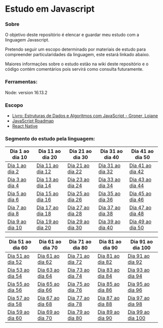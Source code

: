 <h1>Estudo em Javascript</h1>

<h3>Sobre</h3>
<p>O objetivo deste repositório é elencar e guardar meu estudo com a linguagem Javascript.</p>
<p>Pretendo seguir um escopo determinado por materiais de estudo para compreender particularidades da linguagem, este estará linkado abaixo.</p>
<p>Maiores informações sobre o estudo estão na wiki deste repositório e o código contém comentários pois servirá como consulta futuramente.</p>

<h3>Ferramentas:</h3>
<p>Node: version 16.13.2</p>

<h3>Escopo</h3>
<ul>
<li>
<a href="https://www.amazon.com.br/Estruturas-Dados-Algoritmos-Com-Javascript/dp/8575226932/ref=sr_1_5?adgrpid=1140194216476931&hvadid=71262224875638&hvbmt=bp&hvdev=c&hvlocphy=146946&hvnetw=o&hvqmt=p&hvtargid=kwd-71262655298811%3Aloc-20&hydadcr=5720_11235333&keywords=estruturas+de+dados+e+algoritmos+com+javascript&qid=1673219682&sr=8-5">Livro: Estruturas de Dados e Algoritmos com JavaScript - Groner, Loiane</a>
</li>
<li>
<a href="https://reactnative.dev/">JavaScript Roadmap</a>
</li>
<li>
<a href="https://roadmap.sh/javascript">React Native</a>
</li>
</ul>

<h3>Segmento do estudo pela linguagem:</h3>

| Dia 1 ao dia 10                                                                                              | Dia 11 ao dia 20                                                                                              | Dia 21 ao dia 30                                                                                              | Dia 31 ao dia 40                                                                                              | Dia 41 ao dia 50                                                                                              |
| ------------------------------------------------------------------------------------------------------------ | ------------------------------------------------------------------------------------------------------------- | ------------------------------------------------------------------------------------------------------------- | ------------------------------------------------------------------------------------------------------------- | ------------------------------------------------------------------------------------------------------------- |
| <a href="https://github.com/kasvrol/100daysofcode-Javascript-2023/wiki/Dia-01-ao-dia-02">Dia 1 ao dia 2</a>  | <a href="https://github.com/kasvrol/100daysofcode-Javascript-2023/wiki/Dia-11-ao-dia-12">Dia 11 ao dia 12</a> | <a href="https://github.com/kasvrol/100daysofcode-Javascript-2023/wiki/Dia-21-ao-dia-22">Dia 21 ao dia 22</a> | <a href="https://github.com/kasvrol/100daysofcode-Javascript-2023/wiki/Dia-31-ao-dia-32">Dia 31 ao dia 32</a> | <a href="https://github.com/kasvrol/100daysofcode-Javascript-2023/wiki/Dia-41-ao-dia-42">Dia 41 ao dia 42</a> |
| <a href="https://github.com/kasvrol/100daysofcode-Javascript-2023/wiki/Dia-03-ao-dia-04">Dia 3 ao dia 4</a>  | <a href="https://github.com/kasvrol/100daysofcode-Javascript-2023/wiki/Dia-13-ao-dia-14">Dia 13 ao dia 14</a> | <a href="https://github.com/kasvrol/100daysofcode-Javascript-2023/wiki/Dia-23-ao-dia-24">Dia 23 ao dia 24</a> | <a href="https://github.com/kasvrol/100daysofcode-Javascript-2023/wiki/Dia-33-ao-dia-34">Dia 33 ao dia 34</a> | <a href="https://github.com/kasvrol/100daysofcode-Javascript-2023/wiki/Dia-43-ao-dia-44">Dia 43 ao dia 44</a> |
| <a href="https://github.com/kasvrol/100daysofcode-Javascript-2023/wiki/Dia-05-ao-dia-06">Dia 5 ao dia 6</a>  | <a href="https://github.com/kasvrol/100daysofcode-Javascript-2023/wiki/Dia-15-ao-dia-16">Dia 15 ao dia 16</a> | <a href="https://github.com/kasvrol/100daysofcode-Javascript-2023/wiki/Dia-25-ao-dia-26">Dia 25 ao dia 26</a> | <a href="https://github.com/kasvrol/100daysofcode-Javascript-2023/wiki/Dia-35-ao-dia-36">Dia 35 ao dia 36</a> | <a href="https://github.com/kasvrol/100daysofcode-Javascript-2023/wiki/Dia-45-ao-dia-46">Dia 45 ao dia 46</a> |
| <a href="https://github.com/kasvrol/100daysofcode-Javascript-2023/wiki/Dia-07-ao-dia-08">Dia 7 ao dia 8</a>  | <a href="https://github.com/kasvrol/100daysofcode-Javascript-2023/wiki/Dia-17-ao-dia-18">Dia 17 ao dia 18</a> | <a href="https://github.com/kasvrol/100daysofcode-Javascript-2023/wiki/Dia-27-ao-dia-28">Dia 27 ao dia 28</a> | <a href="https://github.com/kasvrol/100daysofcode-Javascript-2023/wiki/Dia-37-ao-dia-38">Dia 37 ao dia 38</a> | <a href="https://github.com/kasvrol/100daysofcode-Javascript-2023/wiki/Dia-47-ao-dia-48">Dia 47 ao dia 48</a> |
| <a href="https://github.com/kasvrol/100daysofcode-Javascript-2023/wiki/Dia-09-ao-dia-10">Dia 9 ao dia 10</a> | <a href="https://github.com/kasvrol/100daysofcode-Javascript-2023/wiki/Dia-19-ao-dia-20">Dia 19 ao dia 20</a> | <a href="https://github.com/kasvrol/100daysofcode-Javascript-2023/wiki/Dia-29-ao-dia-30">Dia 29 ao dia 30</a> | <a href="https://github.com/kasvrol/100daysofcode-Javascript-2023/wiki/Dia-39-ao-dia-40">Dia 39 ao dia 40</a> | <a href="https://github.com/kasvrol/100daysofcode-Javascript-2023/wiki/Dia-49-ao-dia-50">Dia 49 ao dia 50</a> |

| Dia 51 ao dia 60                                                                                              | Dia 61 ao dia 70                                                                                              | Dia 71 ao dia 80                                                                                              | Dia 81 ao dia 90                                                                                              | Dia 91 ao dia 100                                                                                               |
| ------------------------------------------------------------------------------------------------------------- | ------------------------------------------------------------------------------------------------------------- | ------------------------------------------------------------------------------------------------------------- | ------------------------------------------------------------------------------------------------------------- | --------------------------------------------------------------------------------------------------------------- |
| <a href="https://github.com/kasvrol/100daysofcode-Javascript-2023/wiki/Dia-51-ao-dia-52">Dia 51 ao dia 52</a> | <a href="https://github.com/kasvrol/100daysofcode-Javascript-2023/wiki/Dia-61-ao-dia-62">Dia 61 ao dia 62</a> | <a href="https://github.com/kasvrol/100daysofcode-Javascript-2023/wiki/Dia-21-ao-dia-22">Dia 71 ao dia 72</a> | <a href="https://github.com/kasvrol/100daysofcode-Javascript-2023/wiki/Dia-81-ao-dia-82">Dia 81 ao dia 82</a> | <a href="https://github.com/kasvrol/100daysofcode-Javascript-2023/wiki/Dia-91-ao-dia-92">Dia 91 ao dia 92</a>   |
| <a href="https://github.com/kasvrol/100daysofcode-Javascript-2023/wiki/Dia-53-ao-dia-54">Dia 53 ao dia 54</a> | <a href="https://github.com/kasvrol/100daysofcode-Javascript-2023/wiki/Dia-63-ao-dia-64">Dia 63 ao dia 64</a> | <a href="https://github.com/kasvrol/100daysofcode-Javascript-2023/wiki/Dia-73-ao-dia-74">Dia 73 ao dia 74</a> | <a href="https://github.com/kasvrol/100daysofcode-Javascript-2023/wiki/Dia-83-ao-dia-84">Dia 83 ao dia 84</a> | <a href="https://github.com/kasvrol/100daysofcode-Javascript-2023/wiki/Dia-93-ao-dia-94">Dia 93 ao dia 94</a>   |
| <a href="https://github.com/kasvrol/100daysofcode-Javascript-2023/wiki/Dia-55-ao-dia-56">Dia 55 ao dia 56</a> | <a href="https://github.com/kasvrol/100daysofcode-Javascript-2023/wiki/Dia-65-ao-dia-66">Dia 65 ao dia 66</a> | <a href="https://github.com/kasvrol/100daysofcode-Javascript-2023/wiki/Dia-75-ao-dia-76">Dia 75 ao dia 76</a> | <a href="https://github.com/kasvrol/100daysofcode-Javascript-2023/wiki/Dia-85-ao-dia-86">Dia 85 ao dia 86</a> | <a href="https://github.com/kasvrol/100daysofcode-Javascript-2023/wiki/Dia-95-ao-dia-96">Dia 95 ao dia 96</a>   |
| <a href="https://github.com/kasvrol/100daysofcode-Javascript-2023/wiki/Dia-57-ao-dia-58">Dia 57 ao dia 58</a> | <a href="https://github.com/kasvrol/100daysofcode-Javascript-2023/wiki/Dia-67-ao-dia-68">Dia 67 ao dia 68</a> | <a href="https://github.com/kasvrol/100daysofcode-Javascript-2023/wiki/Dia-77-ao-dia-78">Dia 77 ao dia 78</a> | <a href="https://github.com/kasvrol/100daysofcode-Javascript-2023/wiki/Dia-87-ao-dia-88">Dia 87 ao dia 88</a> | <a href="https://github.com/kasvrol/100daysofcode-Javascript-2023/wiki/Dia-97-ao-dia-98">Dia 97 ao dia 98</a>   |
| <a href="https://github.com/kasvrol/100daysofcode-Javascript-2023/wiki/Dia-59-ao-dia-60">Dia 59 ao dia 60</a> | <a href="https://github.com/kasvrol/100daysofcode-Javascript-2023/wiki/Dia-69-ao-dia-70">Dia 69 ao dia 70</a> | <a href="https://github.com/kasvrol/100daysofcode-Javascript-2023/wiki/Dia-79-ao-dia-80">Dia 79 ao dia 80</a> | <a href="https://github.com/kasvrol/100daysofcode-Javascript-2023/wiki/Dia-89-ao-dia-90">Dia 89 ao dia 90</a> | <a href="https://github.com/kasvrol/100daysofcode-Javascript-2023/wiki/Dia-99-ao-dia-100">Dia 99 ao dia 100</a> |
